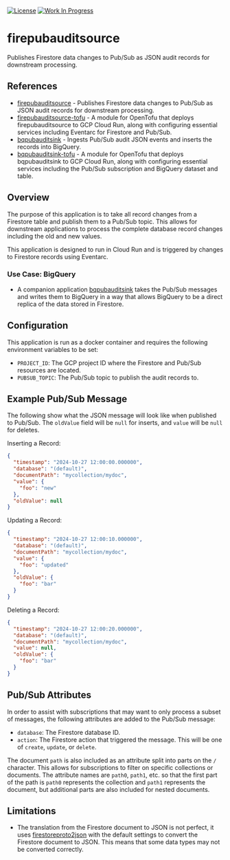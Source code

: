 [![License](https://img.shields.io/badge/License-Apache%202.0-blue.svg)](https://opensource.org/licenses/Apache-2.0) [![Work In Progress](https://img.shields.io/badge/Status-Work%20In%20Progress-yellow)](https://guide.unitvectorylabs.com/bestpractices/status/#work-in-progress)

# firepubauditsource

Publishes Firestore data changes to Pub/Sub as JSON audit records for downstream processing.

## References

- [firepubauditsource](https://github.com/UnitVectorY-Labs/firepubauditsource) - Publishes Firestore data changes to Pub/Sub as JSON audit records for downstream processing.
- [firepubauditsource-tofu](https://github.com/UnitVectorY-Labs/firepubauditsource-tofu) - A module for OpenTofu that deploys firepubauditsource to GCP Cloud Run, along with configuring essential services including Eventarc for Firestore and Pub/Sub.
- [bqpubauditsink](https://github.com/UnitVectorY-Labs/bqpubauditsink) - Ingests Pub/Sub audit JSON events and inserts the records into BigQuery.
- [bqpubauditsink-tofu](https://github.com/UnitVectorY-Labs/bqpubauditsink-tofu) - A module for OpenTofu that deploys bqpubauditsink to GCP Cloud Run, along with configuring essential services including the Pub/Sub subscription and BigQuery dataset and table.

## Overview

The purpose of this application is to take all record changes from a Firestore table and publish them to a Pub/Sub topic. This allows for downstream applications to process the complete database record changes including the old and new values.

This application is designed to run in Cloud Run and is triggered by changes to Firestore records using Eventarc.

### Use Case: BigQuery

- A companion application [bqpubauditsink](https://github.com/UnitVectorY-Labs/bqpubauditsink) takes the Pub/Sub messages and writes them to BigQuery in a way that allows BigQuery to be a direct replica of the data stored in Firestore.

## Configuration

This application is run as a docker container and requires the following environment variables to be set:

- `PROJECT_ID`: The GCP project ID where the Firestore and Pub/Sub resources are located.
- `PUBSUB_TOPIC`: The Pub/Sub topic to publish the audit records to.

## Example Pub/Sub Message

The following show what the JSON message will look like when published to Pub/Sub. The `oldValue` field will be `null` for inserts, and `value` will be `null` for deletes.

Inserting a Record:

```json
{
  "timestamp": "2024-10-27 12:00:00.000000",
  "database": "(default)",
  "documentPath": "mycollection/mydoc",
  "value": {
    "foo": "new"
  },
  "oldValue": null
}
```

Updating a Record:

```json
{
  "timestamp": "2024-10-27 12:00:10.000000",
  "database": "(default)",
  "documentPath": "mycollection/mydoc",
  "value": {
    "foo": "updated"
  },
  "oldValue": {
    "foo": "bar"
  }
}
```

Deleting a Record:

```json
{
  "timestamp": "2024-10-27 12:00:20.000000",
  "database": "(default)",
  "documentPath": "mycollection/mydoc",
  "value": null,
  "oldValue": {
    "foo": "bar"
  }
}
```

## Pub/Sub Attributes

In order to assist with subscriptions that may want to only process a subset of messages, the following attributes are added to the Pub/Sub message:

- `database`: The Firestore database ID.
- `action`: The Firestore action that triggered the message. This will be one of `create`, `update`, or `delete`.

The document `path` is also included as an attribute split into parts on the `/` character. This allows for subscriptions to filter on specific collections or documents. The attribute names are `path0`, `path1`, etc. so that the first part of the path is `path0` represents the collection and `path1` represents the document, but additional parts are also included for nested documents.

## Limitations

- The translation from the Firestore document to JSON is not perfect, it uses [firestoreproto2json](https://github.com/UnitVectorY-Labs/firestoreproto2json) with the default settings to convert the Firestore document to JSON. This means that some data types may not be converted correctly.
